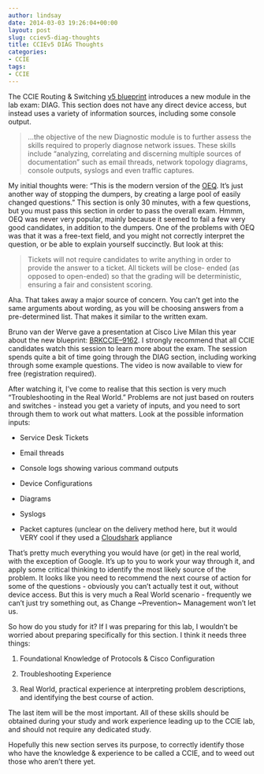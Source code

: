 ```yaml
---
author: lindsay
date: 2014-03-03 19:26:04+00:00
layout: post
slug: cciev5-diag-thoughts
title: CCIEv5 DIAG Thoughts
categories:
- CCIE
tags:
- CCIE
---
```


The CCIE Routing & Switching [v5 blueprint](http://www.cisco.com/web/learning/certifications/expert/ccie_rs/docs/ccieRS_examUpdates4-5.pdf) introduces a new module in the lab exam: DIAG. This section does not have any direct device access, but instead uses a variety of information sources, including some console output.


> …the objective of the new Diagnostic module is to further assess the skills required to properly diagnose network issues. These skills include “analyzing, correlating and discerning multiple sources of documentation” such as email threads, network topology diagrams, console outputs, syslogs and even traffic captures.


My initial thoughts were: “This is the modern version of the [OEQ](http://etherealmind.com/ccie-oeq-waivers/). It’s just another way of stopping the dumpers, by creating a large pool of easily changed questions.” This section is only 30 minutes, with a few questions, but you must pass this section in order to pass the overall exam. Hmmm, OEQ was never very popular, mainly because it seemed to fail a few very good candidates, in addition to the dumpers. One of the problems with OEQ was that it was a free-text field, and you might not correctly interpret the question, or be able to explain yourself succinctly. But look at this:


> Tickets will not require candidates to write anything in order to provide the answer to a ticket. All tickets will be close- ended (as opposed to open-ended) so that the grading will be deterministic, ensuring a fair and consistent scoring.


Aha. That takes away a major source of concern. You can’t get into the same arguments about wording, as you will be choosing answers from a pre-determined list. That makes it similar to the written exam.

Bruno van der Werve gave a presentation at Cisco Live Milan this year about the new blueprint: [BRKCCIE–9162](https://www.ciscolive.com/online/connect/sessionDetail.ww?SESSION_ID=76613&backBtn=true). I strongly recommend that all CCIE candidates watch this session to learn more about the exam. The session spends quite a bit of time going through the DIAG section, including working through some example questions. The video is now available to view for free (registration required).

After watching it, I’ve come to realise that this section is very much “Troubleshooting in the Real World.” Problems are not just based on routers and switches - instead you get a variety of inputs, and you need to sort through them to work out what matters. Look at the possible information inputs:


  * Service Desk Tickets

  * Email threads

  * Console logs showing various command outputs

  * Device Configurations

  * Diagrams

  * Syslogs

  * Packet captures (unclear on the delivery method here, but it would VERY cool if they used a [Cloudshark](http://www.cloudshark.org/) appliance


That’s pretty much everything you would have (or get) in the real world, with the exception of Google. It’s up to you to work your way through it, and apply some critical thinking to identify the most likely source of the problem. It looks like you need to recommend the next course of action for some of the questions - obviously you can’t actually test it out, without device access. But this is very much a Real World scenario - frequently we can’t just try something out, as Change ~Prevention~ Management won’t let us.

So how do you study for it? If I was preparing for this lab, I wouldn’t be worried about preparing specifically for this section. I think it needs three things:

  1. Foundational Knowledge of Protocols & Cisco Configuration

  2. Troubleshooting Experience

  3. Real World, practical experience at interpreting problem descriptions, and identifying the best course of action.


The last item will be the most important. All of these skills should be obtained during your study and work experience leading up to the CCIE lab, and should not require any dedicated study.

Hopefully this new section serves its purpose, to correctly identify those who have the knowledge & experience to be called a CCIE, and to weed out those who aren’t there yet.
